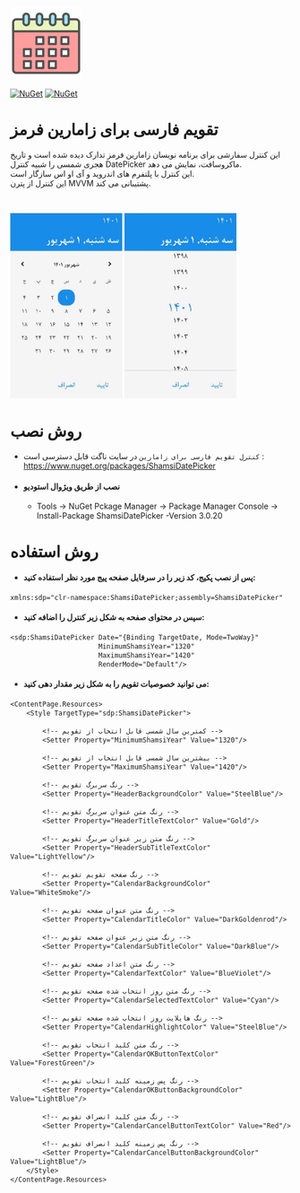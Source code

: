 ﻿<img src="ShamsiDatePicker\Resources\Images\ShamsiDatePickerIcon.png?raw=true" width="128">

[![NuGet](https://img.shields.io/nuget/v/ShamsiDatePicker.svg)](https://www.nuget.org/packages/ShamsiDatePicker/) 
[![NuGet](https://img.shields.io/nuget/dt/ShamsiDatePicker.svg)](https://www.nuget.org/packages/ShamsiDatePicker/)

# تقویم فارسی برای زامارین فرمز
این کنترل سفارشی برای برنامه نویسان زامارین فرمز تدارک دیده شده است و تاریخ هجری شمسی را شبیه کنترل DatePicker ماکروسافت، نمایش می دهد.
<br/>
این کنترل با پلتفرم های اندروید و آی او اس سازگار است.
<br/>
این کنترل از پترن MVVM پشتیبانی می کند.

<br/>
<p float="right">
<img alt="ShamsiDatePicker calendar page" src="ShamsiDatePicker\Resources\Images\sdp1.jpg?raw=true" width="200" />
<img alt="ShamsiDatePicker year page" src="ShamsiDatePicker\Resources\Images\sdp2.jpg?raw=true" width="200" />
</p>

# روش نصب
- `کنترل تقویم فارسی برای زامارین` در سایت ناگت قابل دسترسی است : https://www.nuget.org/packages/ShamsiDatePicker
- #### نصب از طریق ویژوال استودیو
	- Tools -> NuGet Pckage Manager -> Package Manager Console -> Install-Package ShamsiDatePicker -Version 3.0.20

# روش استفاده
- #### پس از نصب پکیج، کد زیر را در سرفایل صفحه پیج مورد نظر استفاده کنید: 
```xaml
xmlns:sdp="clr-namespace:ShamsiDatePicker;assembly=ShamsiDatePicker" 
```

- #### سپس در محتوای صفحه به شکل زیر کنترل را اضافه کنید:
```xaml
<sdp:ShamsiDatePicker Date="{Binding TargetDate, Mode=TwoWay}"
                      MinimumShamsiYear="1320"
                      MaximumShamsiYear="1420"
                      RenderMode="Default"/>
```

- #### می توانید خصوصیات تقویم را به شکل زیر مقدار دهی کنید:
```xaml
<ContentPage.Resources>
    <Style TargetType="sdp:ShamsiDatePicker">

        <!-- کمترین سال شمسی قابل انتخاب از تقویم -->
        <Setter Property="MinimumShamsiYear" Value="1320"/>

        <!-- بیشترین سال شمسی قابل انتخاب از تقویم -->
        <Setter Property="MaximumShamsiYear" Value="1420"/>
            
        <!-- رنگ سربرگ تقویم -->
        <Setter Property="HeaderBackgroundColor" Value="SteelBlue"/>
            
        <!-- رنگ متن عنوان سربرگ تقویم -->
        <Setter Property="HeaderTitleTextColor" Value="Gold"/>
            
        <!-- رنگ متن زیر عنوان سربرگ تقویم -->
        <Setter Property="HeaderSubTitleTextColor" Value="LightYellow"/>
            
        <!-- رنگ صفحه تقویم تقویم -->
        <Setter Property="CalendarBackgroundColor" Value="WhiteSmoke"/>
            
        <!-- رنگ متن عنوان صفحه تقویم -->
        <Setter Property="CalendarTitleColor" Value="DarkGoldenrod"/>
            
        <!-- رنگ متن زیر عنوان صفحه تقویم -->
        <Setter Property="CalendarSubTitleColor" Value="DarkBlue"/>
            
        <!-- رنگ متن اعداد صفحه تقویم -->
        <Setter Property="CalendarTextColor" Value="BlueViolet"/>
            
        <!-- رنگ متن روز انتخاب شده صفحه تقویم -->
        <Setter Property="CalendarSelectedTextColor" Value="Cyan"/>
            
        <!-- رنگ هایلایت روز انتخاب شده صفحه تقویم -->
        <Setter Property="CalendarHighlightColor" Value="SteelBlue"/>
            
        <!-- رنگ متن کلید انتخاب تقویم -->
        <Setter Property="CalendarOKButtonTextColor" Value="ForestGreen"/>
            
        <!-- رنگ پس زمینه کلید انتخاب تقویم -->
        <Setter Property="CalendarOKButtonBackgroundColor" Value="LightBlue"/>
            
        <!-- رنگ متن کلید انصراف تقویم -->
        <Setter Property="CalendarCancelButtonTextColor" Value="Red"/>
            
        <!-- رنگ پس زمینه کلید انصراف تقویم -->
        <Setter Property="CalendarCancelButtonBackgroundColor" Value="LightBlue"/>
    </Style>
</ContentPage.Resources>
```
